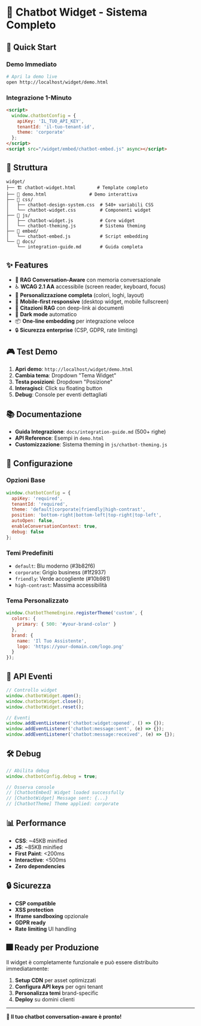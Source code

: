 # 🤖 Chatbot Widget - Sistema Completo

## 🚀 Quick Start

### **Demo Immediato**
```bash
# Apri la demo live
open http://localhost/widget/demo.html
```

### **Integrazione 1-Minuto**
```html
<script>
  window.chatbotConfig = {
    apiKey: 'IL_TUO_API_KEY',
    tenantId: 'il-tuo-tenant-id',
    theme: 'corporate'
  };
</script>
<script src="/widget/embed/chatbot-embed.js" async></script>
```

## 📁 Struttura

```
widget/
├── 🏗️ chatbot-widget.html        # Template completo
├── 🎨 demo.html                # Demo interattiva
├── 📁 css/
│   ├── chatbot-design-system.css  # 540+ variabili CSS
│   └── chatbot-widget.css         # Componenti widget
├── 📁 js/
│   ├── chatbot-widget.js          # Core widget
│   └── chatbot-theming.js         # Sistema theming
├── 📁 embed/
│   └── chatbot-embed.js           # Script embedding
└── 📁 docs/
    └── integration-guide.md       # Guida completa
```

## ✨ Features

- 🧠 **RAG Conversation-Aware** con memoria conversazionale
- ♿ **WCAG 2.1 AA** accessibile (screen reader, keyboard, focus)
- 🎨 **Personalizzazione completa** (colori, loghi, layout)
- 📱 **Mobile-first responsive** (desktop widget, mobile fullscreen)
- 🔗 **Citazioni RAG** con deep-link ai documenti
- 🌙 **Dark mode** automatico
- 📦 **One-line embedding** per integrazione veloce
- 🔒 **Sicurezza enterprise** (CSP, GDPR, rate limiting)

## 🎮 Test Demo

1. **Apri demo**: `http://localhost/widget/demo.html`
2. **Cambia tema**: Dropdown "Tema Widget"
3. **Testa posizioni**: Dropdown "Posizione"
4. **Interagisci**: Click su floating button
5. **Debug**: Console per eventi dettagliati

## 📚 Documentazione

- **Guida Integrazione**: `docs/integration-guide.md` (500+ righe)
- **API Reference**: Esempi in `demo.html`
- **Customizzazione**: Sistema theming in `js/chatbot-theming.js`

## 🔧 Configurazione

### **Opzioni Base**
```javascript
window.chatbotConfig = {
  apiKey: 'required',
  tenantId: 'required',
  theme: 'default|corporate|friendly|high-contrast',
  position: 'bottom-right|bottom-left|top-right|top-left',
  autoOpen: false,
  enableConversationContext: true,
  debug: false
};
```

### **Temi Predefiniti**
- `default`: Blu moderno (#3b82f6)
- `corporate`: Grigio business (#1f2937)
- `friendly`: Verde accogliente (#10b981)
- `high-contrast`: Massima accessibilità

### **Tema Personalizzato**
```javascript
window.ChatbotThemeEngine.registerTheme('custom', {
  colors: {
    primary: { 500: '#your-brand-color' }
  },
  brand: {
    name: 'Il Tuo Assistente',
    logo: 'https://your-domain.com/logo.png'
  }
});
```

## 🔌 API Eventi

```javascript
// Controllo widget
window.chatbotWidget.open();
window.chatbotWidget.close();
window.chatbotWidget.reset();

// Eventi
window.addEventListener('chatbot:widget:opened', () => {});
window.addEventListener('chatbot:message:sent', (e) => {});
window.addEventListener('chatbot:message:received', (e) => {});
```

## 🛠️ Debug

```javascript
// Abilita debug
window.chatbotConfig.debug = true;

// Osserva console
// [ChatbotEmbed] Widget loaded successfully
// [ChatbotWidget] Message sent: {...}
// [ChatbotTheme] Theme applied: corporate
```

## 📊 Performance

- **CSS**: ~45KB minified
- **JS**: ~85KB minified
- **First Paint**: <200ms
- **Interactive**: <500ms
- **Zero dependencies**

## 🔒 Sicurezza

- **CSP compatible**
- **XSS protection**
- **Iframe sandboxing** opzionale
- **GDPR ready**
- **Rate limiting** UI handling

## 🎆 Ready per Produzione

Il widget è completamente funzionale e può essere distribuito immediatamente:

1. **Setup CDN** per asset optimizzati
2. **Configura API keys** per ogni tenant
3. **Personalizza temi** brand-specific
4. **Deploy** su domini clienti

---

**🎉 Il tuo chatbot conversation-aware è pronto!**
